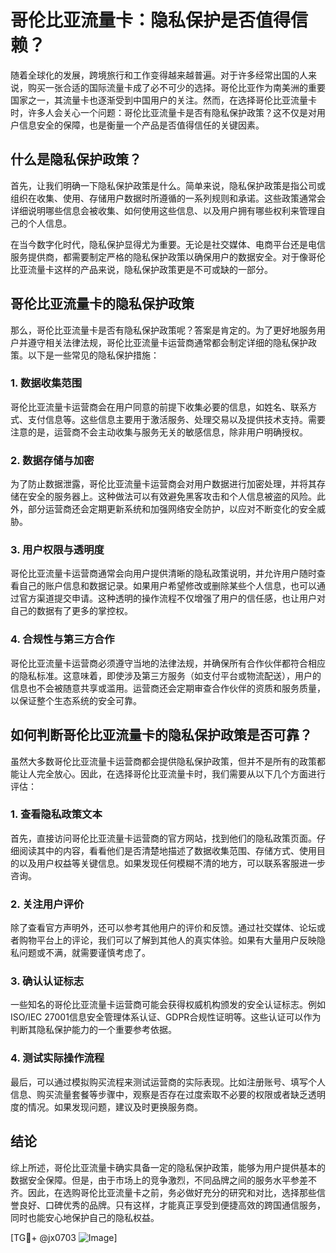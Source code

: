 # 哥伦比亚流量卡：隐私保护是否值得信赖？

随着全球化的发展，跨境旅行和工作变得越来越普遍。对于许多经常出国的人来说，购买一张合适的国际流量卡成了必不可少的选择。哥伦比亚作为南美洲的重要国家之一，其流量卡也逐渐受到中国用户的关注。然而，在选择哥伦比亚流量卡时，许多人会关心一个问题：哥伦比亚流量卡是否有隐私保护政策？这不仅是对用户信息安全的保障，也是衡量一个产品是否值得信任的关键因素。

## 什么是隐私保护政策？

首先，让我们明确一下隐私保护政策是什么。简单来说，隐私保护政策是指公司或组织在收集、使用、存储用户数据时所遵循的一系列规则和承诺。这些政策通常会详细说明哪些信息会被收集、如何使用这些信息、以及用户拥有哪些权利来管理自己的个人信息。

在当今数字化时代，隐私保护显得尤为重要。无论是社交媒体、电商平台还是电信服务提供商，都需要制定严格的隐私保护政策以确保用户的数据安全。对于像哥伦比亚流量卡这样的产品来说，隐私保护政策更是不可或缺的一部分。

## 哥伦比亚流量卡的隐私保护政策

那么，哥伦比亚流量卡是否有隐私保护政策呢？答案是肯定的。为了更好地服务用户并遵守相关法律法规，哥伦比亚流量卡运营商通常都会制定详细的隐私保护政策。以下是一些常见的隐私保护措施：

### 1. 数据收集范围

哥伦比亚流量卡运营商会在用户同意的前提下收集必要的信息，如姓名、联系方式、支付信息等。这些信息主要用于激活服务、处理交易以及提供技术支持。需要注意的是，运营商不会主动收集与服务无关的敏感信息，除非用户明确授权。

### 2. 数据存储与加密

为了防止数据泄露，哥伦比亚流量卡运营商会对用户数据进行加密处理，并将其存储在安全的服务器上。这种做法可以有效避免黑客攻击和个人信息被盗的风险。此外，部分运营商还会定期更新系统和加强网络安全防护，以应对不断变化的安全威胁。

### 3. 用户权限与透明度

哥伦比亚流量卡运营商通常会向用户提供清晰的隐私政策说明，并允许用户随时查看自己的账户信息和数据记录。如果用户希望修改或删除某些个人信息，也可以通过官方渠道提交申请。这种透明的操作流程不仅增强了用户的信任感，也让用户对自己的数据有了更多的掌控权。

### 4. 合规性与第三方合作

哥伦比亚流量卡运营商必须遵守当地的法律法规，并确保所有合作伙伴都符合相应的隐私标准。这意味着，即使涉及第三方服务（如支付平台或物流配送），用户的信息也不会被随意共享或滥用。运营商还会定期审查合作伙伴的资质和服务质量，以保证整个生态系统的安全可靠。

## 如何判断哥伦比亚流量卡的隐私保护政策是否可靠？

虽然大多数哥伦比亚流量卡运营商都会提供隐私保护政策，但并不是所有的政策都能让人完全放心。因此，在选择哥伦比亚流量卡时，我们需要从以下几个方面进行评估：

### 1. 查看隐私政策文本

首先，直接访问哥伦比亚流量卡运营商的官方网站，找到他们的隐私政策页面。仔细阅读其中的内容，看看他们是否清楚地描述了数据收集范围、存储方式、使用目的以及用户权益等关键信息。如果发现任何模糊不清的地方，可以联系客服进一步咨询。

### 2. 关注用户评价

除了查看官方声明外，还可以参考其他用户的评价和反馈。通过社交媒体、论坛或者购物平台上的评论，我们可以了解到其他人的真实体验。如果有大量用户反映隐私问题或不满，就需要谨慎考虑了。

### 3. 确认认证标志

一些知名的哥伦比亚流量卡运营商可能会获得权威机构颁发的安全认证标志。例如ISO/IEC 27001信息安全管理体系认证、GDPR合规性证明等。这些认证可以作为判断其隐私保护能力的一个重要参考依据。

### 4. 测试实际操作流程

最后，可以通过模拟购买流程来测试运营商的实际表现。比如注册账号、填写个人信息、购买流量套餐等步骤中，观察是否存在过度索取不必要的权限或者缺乏透明度的情况。如果发现问题，建议及时更换服务商。

## 结论

综上所述，哥伦比亚流量卡确实具备一定的隐私保护政策，能够为用户提供基本的数据安全保障。但是，由于市场上的竞争激烈，不同品牌之间的服务水平参差不齐。因此，在选购哥伦比亚流量卡之前，务必做好充分的研究和对比，选择那些信誉良好、口碑优秀的品牌。只有这样，才能真正享受到便捷高效的跨国通信服务，同时也能安心地保护自己的隐私权益。

[TG💪+ @jx0703 ![Image](https://github.com/user-attachments/assets/dbca1d08-cadb-493c-b0ec-ad6f7a83f270)]